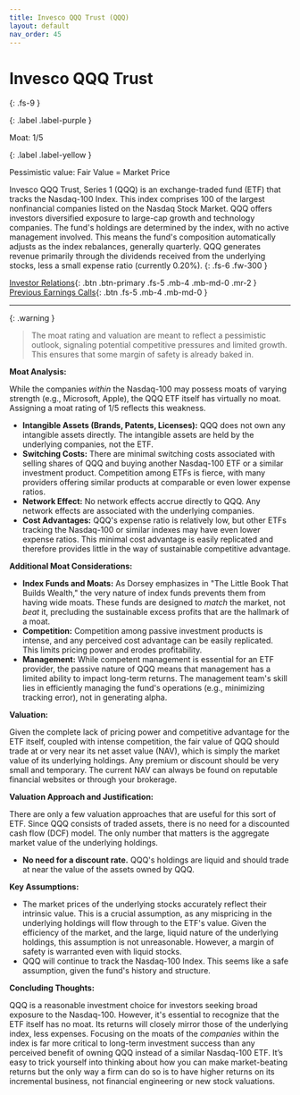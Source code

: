 ```yaml
---
title: Invesco QQQ Trust (QQQ)
layout: default
nav_order: 45
---
```


# Invesco QQQ Trust
{: .fs-9 }

{: .label .label-purple }

Moat: 1/5

{: .label .label-yellow }

Pessimistic value: Fair Value = Market Price

Invesco QQQ Trust, Series 1 (QQQ) is an exchange-traded fund (ETF) that tracks the Nasdaq-100 Index. This index comprises 100 of the largest nonfinancial companies listed on the Nasdaq Stock Market. QQQ offers investors diversified exposure to large-cap growth and technology companies.  The fund's holdings are determined by the index, with no active management involved. This means the fund's composition automatically adjusts as the index rebalances, generally quarterly. QQQ generates revenue primarily through the dividends received from the underlying stocks, less a small expense ratio (currently 0.20%).
{: .fs-6 .fw-300 }

[Investor Relations](https://www.google.com/search?q=QQQ+investor+relations){: .btn .btn-primary .fs-5 .mb-4 .mb-md-0 .mr-2 }
[Previous Earnings Calls](https://discountingcashflows.com/company/QQQ/transcripts/){: .btn .fs-5 .mb-4 .mb-md-0 }

---

{: .warning } 
>The moat rating and valuation are meant to reflect a pessimistic outlook, signaling potential competitive pressures and limited growth. This ensures that some margin of safety is already baked in.


**Moat Analysis:**

While the companies *within* the Nasdaq-100 may possess moats of varying strength (e.g., Microsoft, Apple), the QQQ ETF itself has virtually no moat. Assigning a moat rating of 1/5 reflects this weakness.

* **Intangible Assets (Brands, Patents, Licenses):**  QQQ does not own any intangible assets directly.  The intangible assets are held by the underlying companies, not the ETF.
* **Switching Costs:** There are minimal switching costs associated with selling shares of QQQ and buying another Nasdaq-100 ETF or a similar investment product.  Competition among ETFs is fierce, with many providers offering similar products at comparable or even lower expense ratios.
* **Network Effect:** No network effects accrue directly to QQQ. Any network effects are associated with the underlying companies.
* **Cost Advantages:**  QQQ's expense ratio is relatively low, but other ETFs tracking the Nasdaq-100 or similar indexes may have even lower expense ratios.  This minimal cost advantage is easily replicated and therefore provides little in the way of sustainable competitive advantage.

**Additional Moat Considerations:**

* **Index Funds and Moats:** As Dorsey emphasizes in "The Little Book That Builds Wealth," the very nature of index funds prevents them from having wide moats.  These funds are designed to *match* the market, not *beat* it, precluding the sustainable excess profits that are the hallmark of a moat.  
* **Competition:** Competition among passive investment products is intense, and any perceived cost advantage can be easily replicated.  This limits pricing power and erodes profitability.  
* **Management:**  While competent management is essential for an ETF provider, the passive nature of QQQ means that management has a limited ability to impact long-term returns. The management team's skill lies in efficiently managing the fund's operations (e.g., minimizing tracking error), not in generating alpha.

**Valuation:**

Given the complete lack of pricing power and competitive advantage for the ETF itself, coupled with intense competition, the fair value of QQQ should trade at or very near its net asset value (NAV), which is simply the market value of its underlying holdings.  Any premium or discount should be very small and temporary. The current NAV can always be found on reputable financial websites or through your brokerage.

**Valuation Approach and Justification:**

There are only a few valuation approaches that are useful for this sort of ETF.  Since QQQ consists of traded assets, there is no need for a discounted cash flow (DCF) model.  The only number that matters is the aggregate market value of the underlying holdings.

* **No need for a discount rate.** QQQ's holdings are liquid and should trade at near the value of the assets owned by QQQ.


**Key Assumptions:**

* The market prices of the underlying stocks accurately reflect their intrinsic value. This is a crucial assumption, as any mispricing in the underlying holdings will flow through to the ETF's value. Given the efficiency of the market, and the large, liquid nature of the underlying holdings, this assumption is not unreasonable.  However, a margin of safety is warranted even with liquid stocks.
* QQQ will continue to track the Nasdaq-100 Index. This seems like a safe assumption, given the fund's history and structure.

**Concluding Thoughts:**

QQQ is a reasonable investment choice for investors seeking broad exposure to the Nasdaq-100. However, it's essential to recognize that the ETF itself has no moat. Its returns will closely mirror those of the underlying index, less expenses. Focusing on the moats of the *companies* within the index is far more critical to long-term investment success than any perceived benefit of owning QQQ instead of a similar Nasdaq-100 ETF.  It’s easy to trick yourself into thinking about how you can make market-beating returns but the only way a firm can do so is to have higher returns on its incremental business, not financial engineering or new stock valuations.
